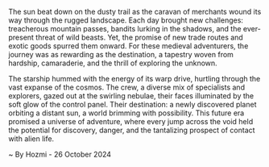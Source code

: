 
The sun beat down on the dusty trail as the caravan of merchants wound its way through the rugged landscape. Each day brought new challenges: treacherous mountain passes, bandits lurking in the shadows, and the ever-present threat of wild beasts. Yet, the promise of new trade routes and exotic goods spurred them onward. For these medieval adventurers, the journey was as rewarding as the destination, a tapestry woven from hardship, camaraderie, and the thrill of exploring the unknown.

The starship hummed with the energy of its warp drive, hurtling through the vast expanse of the cosmos. The crew, a diverse mix of specialists and explorers, gazed out at the swirling nebulae, their faces illuminated by the soft glow of the control panel.  Their destination: a newly discovered planet orbiting a distant sun, a world brimming with possibility. This future era promised a universe of adventure, where every jump across the void held the potential for discovery, danger, and the tantalizing prospect of contact with alien life. 

~ By Hozmi - 26 October 2024
